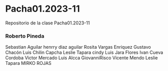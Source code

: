 # Pacha01.2023-11
Repositorio de la clase Pacha01.2023-11
### Roberto Pineda
Sebastian Aguilar
henrry diaz aguilar
Rosita
Vargas Enriquez
Gustavo Chacón
Luis Chilin Capcha
Leslie Tapara
cindy
Luis Jara Flores
Ivan Cueva Cordoba
Victor Mercado
Luis Alcca
GiovanniRisco
Vicente Mendo
Leslie Tapara
MIRKO ROJAS
